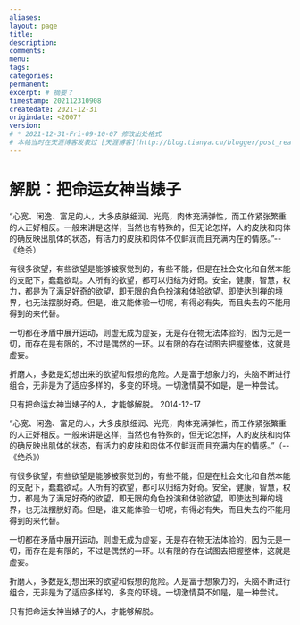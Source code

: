 ```yaml
---
aliases:
layout: page
title:
description:
comments:
menu:
tags: 
categories:
permanent: 
excerpt: # 摘要？
timestamp: 202112310908
createdate: 2021-12-31
origindate: <2007?
version:
# * 2021-12-31-Fri-09-10-07 修改出处格式
# 本帖当时在天涯博客发表过 [天涯博客](http://blog.tianya.cn/blogger/post_read.asp?BlogID=249940&PostID=10980504&cityId=26&pv=1&guid=1006031475&r=0.37938548606019773)
---
```


# 解脱：把命运女神当婊子

“心宽、闲逸、富足的人，大多皮肤细润、光亮，肉体充满弹性，而工作紧张繁重的人正好相反。一般来讲是这样，当然也有特殊的，但无论怎样，人的皮肤和肉体的确反映出肌体的状态，有活力的皮肤和肉体不仅鲜润而且充满内在的情感。”--《绝杀）  
  
有很多欲望，有些欲望是能够被察觉到的，有些不能，但是在社会文化和自然本能的支配下，蠢蠢欲动。人所有的欲望，都可以归结为好奇。安全，健康，智慧，权力，都是为了满足好奇的欲望，即无限的角色扮演和体验欲望。即使达到禅的境界，也无法摆脱好奇。但是，谁又能体验一切呢，有得必有失，而且失去的不能用得到的来代替。  
  
一切都在矛盾中展开运动，则虚无成为虚妄，无是存在物无法体验的，因为无是一切，而存在是有限的，不过是偶然的一环。以有限的存在试图去把握整体，这就是虚妄。  
  
折磨人，多数是幻想出来的欲望和假想的危险。人是富于想象力的，头脑不断进行组合，无非是为了适应多样的，多变的环境。一切激情莫不如是，是一种尝试。  
  
只有把命运女神当婊子的人，才能够解脱。
2014-12-17 

“心宽、闲逸、富足的人，大多皮肤细润、光亮，肉体充满弹性，而工作紧张繁重的人正好相反。一般来讲是这样，当然也有特殊的，但无论怎样，人的皮肤和肉体的确反映出肌体的状态，有活力的皮肤和肉体不仅鲜润而且充满内在的情感。”（--《绝杀》）  
  
有很多欲望，有些欲望是能够被察觉到的，有些不能，但是在社会文化和自然本能的支配下，蠢蠢欲动。人所有的欲望，都可以归结为好奇。安全，健康，智慧，权力，都是为了满足好奇的欲望，即无限的角色扮演和体验欲望。即使达到禅的境界，也无法摆脱好奇。但是，谁又能体验一切呢，有得必有失，而且失去的不能用得到的来代替。  
  
一切都在矛盾中展开运动，则虚无成为虚妄，无是存在物无法体验的，因为无是一切，而存在是有限的，不过是偶然的一环。以有限的存在试图去把握整体，这就是虚妄。  
  
折磨人，多数是幻想出来的欲望和假想的危险。人是富于想象力的，头脑不断进行组合，无非是为了适应多样的，多变的环境。一切激情莫不如是，是一种尝试。  
  
只有把命运女神当婊子的人，才能够解脱。
